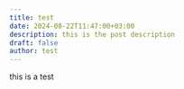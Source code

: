 ```yaml
---
title: test
date: 2024-08-22T11:47:00+03:00
description: this is the post description
draft: false
author: test
---
```

this is a test
